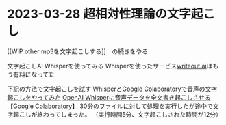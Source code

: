 # 2023-03-28 超相対性理論の文字起こし
[[WIP other mp3を文字起こしする]]　の続きをやる

文字起こしAI Whisperを使ってみる
Whisperを使ったサービス[writeout.ai](https://writeout.ai/add-transcripts)はもう有料になってた

下記の方法で文字起こしを試す
[WhisperとGoogle Colaboratoryで音声の文字起こしをやってみた](https://zenn.dev/tam_tam/articles/d59250ecf25628?redirected=1)
[OpenAI Whisperに音声データを全文書き起こしさせる【Google Colaboratory】](https://zenn.dev/ik/articles/f891d628e829ea)
30分のファイルに対して処理を実行したが途中で文字起こしが終わってしまった。
（実行時間5分、文字起こしされた時間が12分）